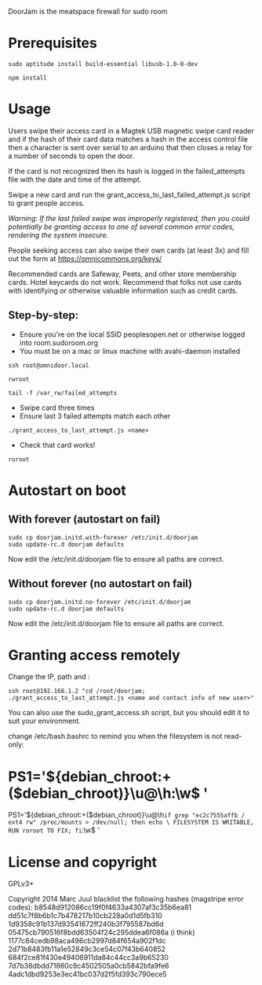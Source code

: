 DoorJam is the meatspace firewall for sudo room

# Prerequisites

```
sudo aptitude install build-essential libusb-1.0-0-dev

npm install
```

# Usage

Users swipe their access card in a Magtek USB magnetic swipe card reader and if the hash of their card data matches a hash in the access control file then a character is sent over serial to an arduino that then closes a relay for a number of seconds to open the door.

If the card is not recognized then its hash is logged in the failed_attempts file with the date and time of the attempt.

Swipe a new card and run the grant_access_to_last_failed_attempt.js script to grant people access.

*Warning: If the last failed swipe was improperly registered, then you could potentially be granting access to one of several common error codes, rendering the system insecure.*

People seeking access can also swipe their own cards (at least 3x) and fill out the form at https://omnicommons.org/keys/

Recommended cards are Safeway, Peets, and other store membership cards. Hotel keycards do not work. Recommend that folks not use cards with identifying or otherwise valuable information such as credit cards.

## Step-by-step:
* Ensure you're on the local SSID peoplesopen.net or otherwise logged into room.sudoroom.org
* You must be on a mac or linux machine with avahi-daemon installed
```
ssh root@omnidoor.local 

rwroot

tail -f /var_rw/failed_attempts
```
* Swipe card three times
* Ensure last 3 failed attempts match each other
```
./grant_access_to_last_attempt.js <name>
```
* Check that card works!
```
roroot
```

# Autostart on boot

## With forever (autostart on fail)

```
sudo cp doorjam.initd.with-forever /etc/init.d/doorjam
sudo update-rc.d doorjam defaults
```

Now edit the /etc/init.d/doorjam file to ensure all paths are correct.

## Without forever (no autostart on fail)

```
sudo cp doorjam.initd.no-forever /etc/init.d/doorjam
sudo update-rc.d doorjam defaults
```

Now edit the /etc/init.d/doorjam file to ensure all paths are correct.

# Granting access remotely

Change the IP, path and <name and contact info of new user>:

```
ssh root@192.168.1.2 "cd /root/doorjam; ./grant_access_to_last_attempt.js <name and contact info of new user>"
```

You can also use the sudo_grant_access.sh script, but you should edit it to suit your environment.

change /etc/bash.bashrc to remind you when the filesystem is not read-only:
# PS1='${debian_chroot:+($debian_chroot)}\u@\h:\w\$ '
PS1='${debian_chroot:+($debian_chroot)}\u@\h`if grep "ec2c7555affb / ext4 rw" /proc/mounts > /dev/null; then echo \ FILESYSTEM IS WRITABLE, RUN roroot TO FIX; fi`:\w\$ '

# License and copyright

GPLv3+

Copyright 2014 Marc Juul
blacklist the following hashes (magstripe error codes):
b8548d912086cc19f0f4633a4307af3c35b6ea81
dd51c7f8b6b1c7b478217b10cb228a0d1d5fb310
1d9358c91b137d93541672ff240b3f795587bd6d
05475cb790516f8bdd63504f24c295ddea6f086a (i think)
1177c84cedb98aca496cb2997d84f654a902f1dc
2d71b8483fb11a1e52849c3ce54c07f43b640852
684f2ce81f430e49406911da84c44cc3a9b65230
7d7b38dbdd71860c9c4502505a0cb5842bfa9fe6
4adc1dbd9253e3ec41bc037d2f5fd393c790ece5

